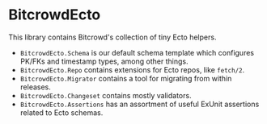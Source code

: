 <!-- SPDX-License-Identifier: Apache-2.0 -->

# BitcrowdEcto

<!-- MDOC -->

This library contains Bitcrowd's collection of tiny Ecto helpers.

* `BitcrowdEcto.Schema` is our default schema template which configures PK/FKs and timestamp types, among other things.
* `BitcrowdEcto.Repo` contains extensions for Ecto repos, like `fetch/2`.
* `BitcrowdEcto.Migrator` contains a tool for migrating from within releases.
* `BitcrowdEcto.Changeset` contains mostly validators.
* `BitcrowdEcto.Assertions` has an assortment of useful ExUnit assertions related to Ecto schemas.

<!-- MDOC -->
